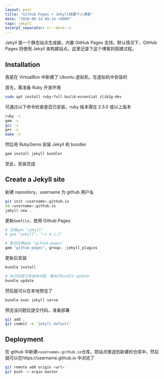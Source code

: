 ```yaml
---
layout: post
title: "Github Pages + Jekyll搭建个人博客"
date: "2020-08-14 09:24 +0800"
tags: jekyll
excerpt_separator: <!--more-->
---
```


Jekyll 是一个静态站点生成器，内置 GitHub Pages 支持。默认情况下，GitHub Pages 将使用 Jekyll 来构建站点。这里记录下这个博客的搭建过程。
<!--more-->

## Installation

我是在 VirtualBox 中新建了 Ubuntu 虚拟机，在虚拟机中安装的

首先，需准备 Ruby 开发环境

```bash
sudo apt install ruby-full build-essential zlib1g-dev
```

可通过以下命令检查是否已安装，ruby 版本需在 2.5.0 或以上版本

```bash
ruby -v
gem -v
gcc -v
g++ -v
make -v
```

然后用 RubyGems 安装 Jekyll 和 bundler

```bash
gem install jekyll bundler
```

至此，安装完成

## Create a Jekyll site

新建 repository，username 为 github 用户名

```bash
git init <username>.github.io
cd <username>.github.io
jekyll new .
```

更新`Gemfile`，使用 Github Pages

```bash
# 注释gem "jekyll"
# gem "jekyll", "~> 4.1.1"

# 取消注释gem "github-pages"
gem "github-pages", group: :jekyll_plugins
```

更新后安装

```bash
bundle install

# 执行后提示有版本问题，需执行bundle update
bundle update
```

然后就可以在本地预览了

```bash
bundle exec jekyll serve
```

预览没问题后提交代码，准备部署

```bash
git add .
git commit -m 'jekyll default'
```

## Deployment

在 github 中新建`<username>.github.io`仓库，把站点推送到新建的仓库中，然后就可以在https://username.github.io 中浏览了

```bash
git remote add origin <url>
git push -u orgin master
```
